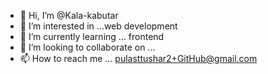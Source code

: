 - 👋 Hi, I’m @Kala-kabutar
- 👀 I’m interested in ...web development 
- 🌱 I’m currently learning ... frontend 
- 💞️ I’m looking to collaborate on ...
- 📫 How to reach me ... pulasttushar2+GitHub@gmail.com

<!---
Kala-kabutar/Kala-kabutar is a ✨ special ✨ repository because its `README.md` (this file) appears on your GitHub profile.
You can click the Preview link to take a look at your changes.
--->
